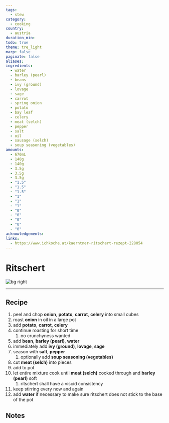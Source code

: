 ```yaml
---
tags:
  - stew
category:
  - cooking
country:
  - austria
duration_min: 
todo: true
theme: tre_light
marp: false
paginate: false
aliases: 
ingredients:
  - water
  - barley (pearl)
  - beans
  - ivy (ground)
  - lovage
  - sage
  - carrot
  - spring onion
  - potato
  - bay leaf
  - celery
  - meat (selch)
  - pepper
  - salt
  - oil
  - sausage (selch)
  - soup seasoning (vegetables)
amounts:
  - 670mL
  - 140g
  - 140g
  - 3.5g
  - 3.5g
  - 3.5g
  - "1.5"
  - "1.5"
  - "1.5"
  - "1"
  - "1"
  - "1"
  - "0"
  - "0"
  - "0"
  - "0"
  - "0"
acknowledgements: 
links:
  - https://www.ichkoche.at/kaerntner-ritschert-rezept-228054
---
```



# Ritschert

![bg right](../../gfx/PXL_20250316_030704050.jpg)

---
## Recipe
1. peel and chop **onion**, **potato**, **carrot**, **celery** into small cubes
2. roast **onion** in oil in a large pot
3. add **potato**, **carrot**, **celery**
4. continue roasting for short time
    1. no crunchyness wanted
5. add **bean**, **barley (pearl)**, **water**
6. immediately add **ivy (ground)**, **lovage**, **sage**
7. season with **salt**, **pepper**
    1. optionally add **soup seasoning (vegetables)**
8. cut **meat (selch)** into pieces
9. add to pot
10. let entire mixture cook until **meat (selch)** cooked through and **barley (pearl)** soft
    1. ritschert shall have a viscid consistency
11. keep stirring every now and again
12. add **water** if necessary to make sure ritschert does not stick to the base of the pot


## Notes
